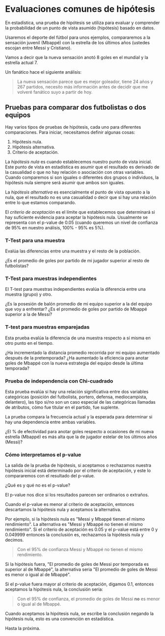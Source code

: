 # Evaluaciones comunes de hipótesis

En estadística, una prueba de hipótesis se utiliza para evaluar y comprender la probabilidad de un punto de vista asumido (hipótesis) basado en datos. 

Usaremos el deporte del fútbol para unos ejemplos, compararemos a la sensación juvenil (Mbappé) con la estrella de los últimos años (ustedes escojan entre Messi y Cristiano).

Vamos a decir que la nueva sensación anotó 8 goles en el mundial y la estrella actual 7.

Un fanático hace el siguiente análisis:

> La nueva sensación parece que es mejor goleador, tiene 24 años y 267 partidos, necesito más información antes de decidir que me volveré fanático suyo a partir de hoy.

## Pruebas para comparar dos futbolistas o dos equipos

Hay varios tipos de pruebas de hipótesis, cada uno para diferentes comparaciones. Para iniciar, necesitamos definir algunas cosas:

1. Hipótesis nula.
2. Hipótesis alternativa.
3. Criterio de aceptación.

La *hipótesis nula* es cuando establecemos nuestro punto de vista inicial. Este punto de vista en estadística es asumir que el resultado es derivado de la casualidad o que no hay relación o asociación con otras variables. Cuando comparemos si son iguales o diferentes dos grupos o individuos, la hipótesis nula siempre será asumir que ambos son iguales.

La *hipótesis alternativa* es esencialmente el punto de vista opuesto a la nula, que el resultado no es una casualidad o decir que si hay una relación entre lo que estamos comparando.

El *criterio de aceptación* es el límite que establecemos que determinará si hay suficiente evidencia para aceptar la hipótesis nula. Usualmente se representa con el p-value de 0.05 (cuando queremos un nivel de confianza de 95% en nuestro análisis, 100% - 95% es 5%).

### T-Test para una muestra

Evalúa las diferencias entre una muestra y el resto de la población.

¿Es el promedio de goles por partido de mi jugador superior al resto de futbolistas?

### T-Test para muestras independientes 

El T-test para muestras independientes evalúa la diferencia entre una muestra (grupo) y otro.

¿Es la posesión de balón promedio de mi equipo superior a la del equipo que voy a enfrentar?
¿Es el promedio de goles por partido de Mbappé superior a la de Messi?

### T-test para muestras emparejadas

Esta prueba evalúa la diferencia de una muestra respecto a sí misma en otro punto en el tiempo.

¿Ha incrementado la distancia promedio recorrida por mi equipo aumentado después de la pretemporada?
¿Ha aumentado la eficiencia para anotar goles de Mbappé con la nueva estrategia del equipo desde la última temporada?

### Prueba de independencia con Chi-cuadrado

Esta prueba evalúa si hay una relación significativa entre dos variables categóricas (posición del futbolista, portero, defensa, mediocampista, delantero), las tipo si/no son un caso especial de las categóricas llamadas de atributos, cómo fue titular en el partido, fue suplente.

La prueba compara la frecuencia actual y la esperada para determinar si hay una dependencia entre ambas variables.

¿El % de efectividad para anotar goles respecto a ocasiones de mi nueva estrella (Mbappé) es más alta que la de jugador estelar de los últimos años (Messi)?

### Cómo interpretamos el p-value

La salida de la prueba de hipótesis, si aceptamos o rechazamos nuestra hipótesis inicial está determinado por el criterio de aceptación, y este lo compararemos con el resultado del p-value.

¿Qué es y qué no es el p-value?

El p-value nos dice si los resultados parecen ser ordinarios o extraños.

Cuando el p-value es menor al criterio de aceptación, entonces descartamos la hipótesis nula y aceptamos la alternativa.

Por ejemplo, si la hipótesis nula es "Messi y Mbappé tienen el mismo rendimiento". La alternativa es "Messi y Mbappé no tienen el mismo rendimiento".
Si el criterio de aceptación es 0.05 y el p-value está entre 0 y 0.049999 entonces la conclusión es, rechazamos la hipótesis nula y decimos.

> Con el 95% de confianza Messi y Mbappé no tienen el mismo rendimiento.

Si la hipótesis fuera, "El promedio de goles de Messi por temporada es superior al de Mbappé", la alternativa seria "El promedio de goles de Messi es menor o igual al de Mbappé".

Si el p-value fuera mayor al criterio de aceptación, digamos 0.1, entonces aceptamos la hipótesis nula, la conclusión sería:

> Con el 95% de confianza, el promedio de goles de Messi **no** es menor o igual al de Mbappé.

Cuando aceptamos la hipótesis nula, se escribe la conclusión negando la hipótesis nula, esto es una convención en estadística.

Hasta la próxima.
